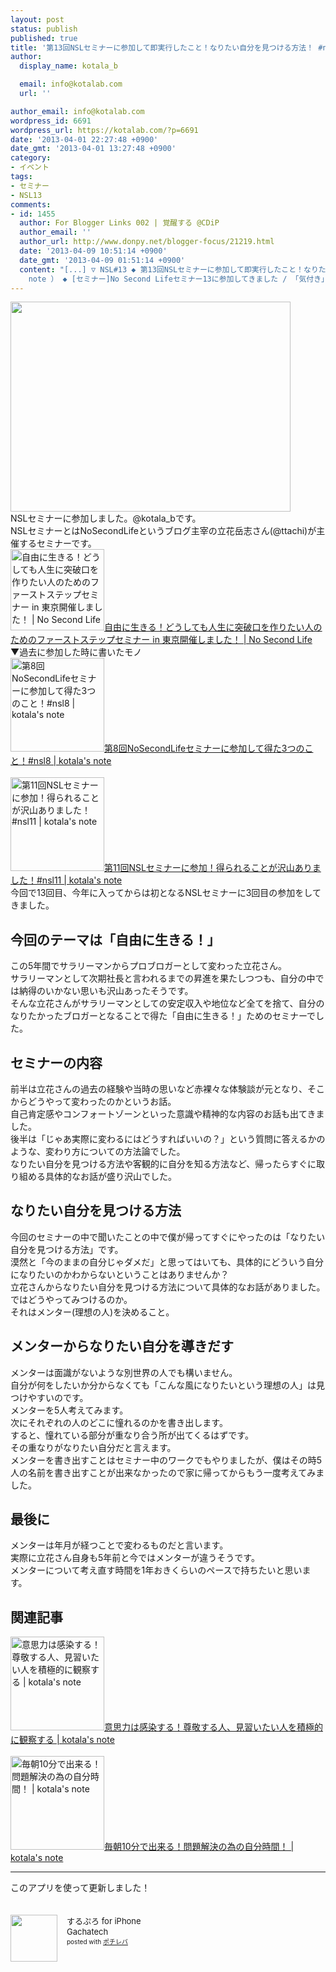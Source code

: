 ```yaml
---
layout: post
status: publish
published: true
title: '第13回NSLセミナーに参加して即実行したこと！なりたい自分を見つける方法！ #nsl13'
author:
  display_name: kotala_b

  email: info@kotalab.com
  url: ''

author_email: info@kotalab.com
wordpress_id: 6691
wordpress_url: https://kotalab.com/?p=6691
date: '2013-04-01 22:27:48 +0900'
date_gmt: '2013-04-01 13:27:48 +0900'
category:
- イベント
tags:
- セミナー
- NSL13
comments:
- id: 1455
  author: For Blogger Links 002 | 覚醒する @CDiP
  author_email: ''
  author_url: http://www.donpy.net/blogger-focus/21219.html
  date: '2013-04-09 10:51:14 +0900'
  date_gmt: '2013-04-09 01:51:14 +0900'
  content: "[...] ▽ NSL#13 ◆ 第13回NSLセミナーに参加して即実行したこと！なりたい自分を見つける方法！ #nsl13 （ via kotala&#8217;s
    note ） ◆ [セミナー]No Second Lifeセミナー13に参加してきました / 「気付き」 [...]"
---
```

<p><img alt="" src="https://kotalab.com/wp-content/uploads/slooProImg_20130401222745.jpg" width="448" height="336" /><br />
NSLセミナーに参加しました。@kotala_bです。<br />
NSLセミナーとはNoSecondLifeというブログ主宰の立花岳志さん(@ttachi)が主催するセミナーです。<br />
<a href="https://www.ttcbn.net/no_second_life/archives/33209" target="_blank"><img  class="alignleft" src="https://capture.heartrails.com/150x130?https://www.ttcbn.net/no_second_life/archives/33209" alt="自由に生きる！どうしても人生に突破口を作りたい人のためのファーストステップセミナー in 東京開催しました！ | No Second Life" width="150" height="130" /></a><a href="https://www.ttcbn.net/no_second_life/archives/33209" target="_blank">自由に生きる！どうしても人生に突破口を作りたい人のためのファーストステップセミナー in 東京開催しました！ | No Second Life</a><a href="https://b.hatena.ne.jp/entry/https://www.ttcbn.net/no_second_life/archives/33209" target="_blank"><img border="0" src="https://b.hatena.ne.jp/entry/image/https://www.ttcbn.net/no_second_life/archives/33209" alt="" /></a><br style="clear:both;" />▼過去に参加した時に書いたモノ<br />
<a href="https://kotalab.com/nsl-8" target="_blank"><img  class="alignleft" src="https://kotalab.com/wp-content/uploads/nsl8_120929.jpg" alt="第8回NoSecondLifeセミナーに参加して得た3つのこと！#nsl8 | kotala's note" width="150" /></a><a href="https://kotalab.com/nsl-8" target="_blank">第8回NoSecondLifeセミナーに参加して得た3つのこと！#nsl8 | kotala's note</a><br style="clear:both;" /><br />
<a href="https://kotalab.com/nsl-11th" target="_blank"><img  class="alignleft" src="https://kotalab.com/wp-content/uploads/nsl11_20121118_01.jpg" alt="第11回NSLセミナーに参加！得られることが沢山ありました！#nsl11 | kotala's note" width="150" /></a><a href="https://kotalab.com/nsl-11th" target="_blank">第11回NSLセミナーに参加！得られることが沢山ありました！#nsl11 | kotala's note</a><br style="clear:both;" />今回で13回目、今年に入ってからは初となるNSLセミナーに3回目の参加をしてきました。</p>
<!--more-->
<h2>今回のテーマは「自由に生きる！」</h2>
<p>この5年間でサラリーマンからプロブロガーとして変わった立花さん。<br />
サラリーマンとして次期社長と言われるまでの昇進を果たしつつも、自分の中では納得のいかない思いも沢山あったそうです。<br />
そんな立花さんがサラリーマンとしての安定収入や地位など全てを捨て、自分のなりたかったブロガーとなることで得た「自由に生きる！」ためのセミナーでした。</p>
<h2>セミナーの内容</h2>
<p>前半は立花さんの過去の経験や当時の思いなど赤裸々な体験談が元となり、そこからどうやって変わったのかというお話。<br />
自己肯定感やコンフォートゾーンといった意識や精神的な内容のお話も出てきました。<br />
後半は「じゃあ実際に変わるにはどうすればいいの？」という質問に答えるかのような、変わり方についての方法論でした。<br />
なりたい自分を見つける方法や客観的に自分を知る方法など、帰ったらすぐに取り組める具体的なお話が盛り沢山でした。</p>
<h2>なりたい自分を見つける方法</h2>
<p>今回のセミナーの中で聞いたことの中で僕が帰ってすぐにやったのは「なりたい自分を見つける方法」です。<br />
漠然と「今のままの自分じゃダメだ」と思ってはいても、具体的にどういう自分になりたいのかわからないということはありませんか？<br />
立花さんからなりたい自分を見つける方法について具体的なお話がありました。<br />
ではどうやってみつけるのか。<br />
それはメンター(理想の人)を決めること。</p>
<h2>メンターからなりたい自分を導きだす</h2>
<p>メンターは面識がないような別世界の人でも構いません。<br />
自分が何をしたいか分からなくても「こんな風になりたいという理想の人」は見つけやすいのです。<br />
メンターを5人考えてみます。<br />
次にそれぞれの人のどこに憧れるのかを書き出します。<br />
すると、憧れている部分が重なり合う所が出てくるはずです。<br />
その重なりがなりたい自分だと言えます。<br />
メンターを書き出すことはセミナー中のワークでもやりましたが、僕はその時5人の名前を書き出すことが出来なかったので家に帰ってからもう一度考えてみました。</p>
<h2>最後に</h2>
<p>メンターは年月が経つことで変わるものだと言います。<br />
実際に立花さん自身も5年前と今ではメンターが違うそうです。<br />
メンターについて考え直す時間を1年おきくらいのペースで持ちたいと思います。</p>
<h2 class="rele">関連記事</h2>
<p><a href="https://kotalab.com/positive-observation" target="_blank"><img  class="alignleft" src="https://kotalab.com/wp-content/uploads/influence_130211-448x383.jpg" alt="意思力は感染する！尊敬する人、見習いたい人を積極的に観察する | kotala's note" width="150" /></a><a href="https://kotalab.com/positive-observation" target="_blank">意思力は感染する！尊敬する人、見習いたい人を積極的に観察する | kotala's note</a><br style="clear:both;" /><br />
<a href="https://kotalab.com/my-time-every-morning-10min" target="_blank"><img  class="alignleft" src="https://kotalab.com/wp-content/uploads/morning10min_130330-448x336.jpg" alt="毎朝10分で出来る！問題解決の為の自分時間！ | kotala's note" width="150" /></a><a href="https://kotalab.com/my-time-every-morning-10min" target="_blank">毎朝10分で出来る！問題解決の為の自分時間！ | kotala's note</a><br style="clear:both;" /></p>
<hr>
<p>このアプリを使って更新しました！</p>
<div class="pochireba" style="text-align:left;font-size:small;padding:20px 0;/zoom: 1;overflow: hidden;"><span class="removed_link" title="click.linksynergy.com/fs-bin/click?id=d2yYUp776R4&amp;subid=&amp;offerid=94348.1&amp;type=3&amp;tmpid=3910&amp;RD_PARM1=http%253A%252F%252Fitunes.apple.com%252Fjp%252Fapp%252Fsurupuro-for-iphone%252Fid436676299%253Fmt%253D8%2526uo%253D4"><img src="http://a1.mzstatic.com/us/r1000/065/Purple/v4/4c/c6/a8/4cc6a855-cc5c-34ed-0436-36e219eafb81/mzl.xejvrijs.jpg" width="75" height="75" style="float:left;margin:0 15px 0 0;" class="pochi_img" ></span>
<div class="pochi_info" style="text-align:left;/zoom: 1;overflow: hidden;">
<div class="pochi_name"><span class="removed_link" title="click.linksynergy.com/fs-bin/click?id=d2yYUp776R4&amp;subid=&amp;offerid=94348.1&amp;type=3&amp;tmpid=3910&amp;RD_PARM1=http%253A%252F%252Fitunes.apple.com%252Fjp%252Fapp%252Fsurupuro-for-iphone%252Fid436676299%253Fmt%253D8%2526uo%253D4">するぷろ for iPhone</span></div>
<div class="pochi_seller"><span class="removed_link" title="click.linksynergy.com/fs-bin/click?id=d2yYUp776R4&amp;subid=&amp;offerid=94348.1&amp;type=3&amp;tmpid=3910&amp;RD_PARM1=http%253A%252F%252Fitunes.apple.com%252Fjp%252Fartist%252Fgachatech%252Fid358731102%253Fuo%253D4">Gachatech</span></div>
<div class="pochi_post" style="font-size:x-small;">posted with <a href="https://pochireba.com" target="_blank">ポチレバ</a></div>
</div>
<div class="pochireba-footer" style="clear: left"></div>
</div>
